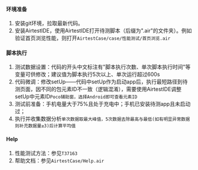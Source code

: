 ﻿
#### 环境准备
1.  安装git环境，拉取最新代码。
2.  安装AirtestIDE，使用AirtestIDE打开待测脚本（后缀为".air"的文件夹）。例如验证首页浏览性能，则打开`AirtestCase/case/性能测试/首页浏览.air`


#### 脚本执行
1.  测试数据设置：代码的开头中文标注有"脚本执行次数、单次脚本执行时间"等变量可供修改；建议值为脚本执行5次以上、单次运行超过600s
2.  代码微调：修改setUp——代码中setUp作为启动app后，执行最短路径到待测页面，因不同的包元素ID不一致（逻辑混淆），需要使用AirtestIDE调整setUp中元素ID`Poco辅助窗，选择Android即可查看元素ID`
3.  测试前准备：手机电量大于75%且处于充电中；手机已安装待测app且未启动过；
4.  执行并收集数据分析`单次数据取最大峰值，5次数据去除最高与最低(如有明显异常数据则补充数据量≥3)后计算平均值`


#### Help
1.  性能测试方法：参见`T37163`
2.  帮助文档：参见`AirtestCase/Help.air`

